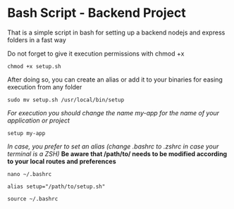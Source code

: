# Bash Script - Backend Project

That is a simple script in bash for setting up a backend nodejs and express folders in a fast way

Do not forget to give it execution permissions with chmod +x

~~~
chmod +x setup.sh
~~~

After doing so, you can create an alias or add it to your binaries for easing execution from any folder

~~~
sudo mv setup.sh /usr/local/bin/setup
~~~


*For execution you should change the name my-app for the name of your application or project*

~~~
setup my-app
~~~

*In case, you prefer to set an alias (change .bashrc to .zshrc in case your terminal is a ZSH)*
**Be aware that /path/to/ needs to be modified according to your local routes and preferences**

~~~
nano ~/.bashrc
~~~

~~~
alias setup="/path/to/setup.sh"
~~~

~~~
source ~/.bashrc
~~~
